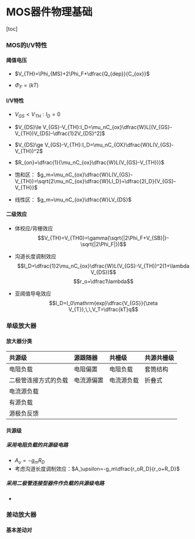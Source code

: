 # MOS器件物理基础
[toc]

### MOS的I/V特性

#### 阈值电压
- $V_{TH}=\Phi_{MS}+2\Phi_F+\dfrac{Q_{dep}}{C_{ox}}$

- $\Phi_F=(kT)$

#### I/V特性
- $V_{GS}<V_{TH}:I_D=0$

- $V_{DS}\le V_{GS}-V_{TH}:I_D=\mu_nC_{ox}\dfrac{W}L[(V_{GS}-V_{TH})V_{DS}-\dfrac{1}2V_{DS}^2]$

- $V_{DS}\ge V_{GS}-V_{TH}:I_D=\mu_nC_{OX}\dfrac{W}L(V_{GS}-V_{TH})^2$

- $R_{on}=\dfrac{1}{\mu_nC_{ox}\dfrac{W}L(V_{GS}-V_{TH})}$

- 饱和区： $g_m=\mu_nC_{ox}\dfrac{W}L(V_{GS}-V_{TH})=\sqrt{2\mu_nC_{ox}\dfrac{W}LI_D}=\dfrac{2I_D}{V_{GS}-V_{TH}}$

- 线性区： $g_m=\mu_nC_{ox}\dfrac{W}LV_{DS}$

#### 二级效应
- 体校应/背栅效应
$$V_{TH}=V_{TH0}=\gamma(\sqrt{|2\Phi_F+V_{SB}|}-\sqrt{|2\Phi_F|})$$

- 沟道长度调制效应
$$I_D=\dfrac{1}2\mu_nC_{ox}\dfrac{W}L(V_{GS}-V_{TH})^2(1+\lambda V_{DS})$$
$$r_o=\dfrac1\lambda$$

- 亚阈值导电效应
$$I_D=I_0\mathrm{exp}\dfrac{V_{GS}}{\zeta V_{T}},\,\,V_T=\dfrac{kT}q$$

### 单级放大器
#### 放大器分类
|共源级|源跟随器|共栅级|共源共栅级|
|:-|:-|:-|:-|
|电阻负载|电阻偏置|电阻负载|套筒结构|
|二极管连接方式的负载|电流源偏置|电流源负载|折叠式|
|电流源负载|
|有源负载|
|源极负反馈|
#### 共源级
##### 采用电阻负载的共源级电路
- $A_\upsilon=-g_mR_D$
- 考虑沟道长度调制效应：$A_\upsilon=-g_m\dfrac{r_oR_D}{r_o+R_D}$

##### 采用二极管连接型器件作负载的共源级电路
- 

### 差动放大器
#### 基本差动对
